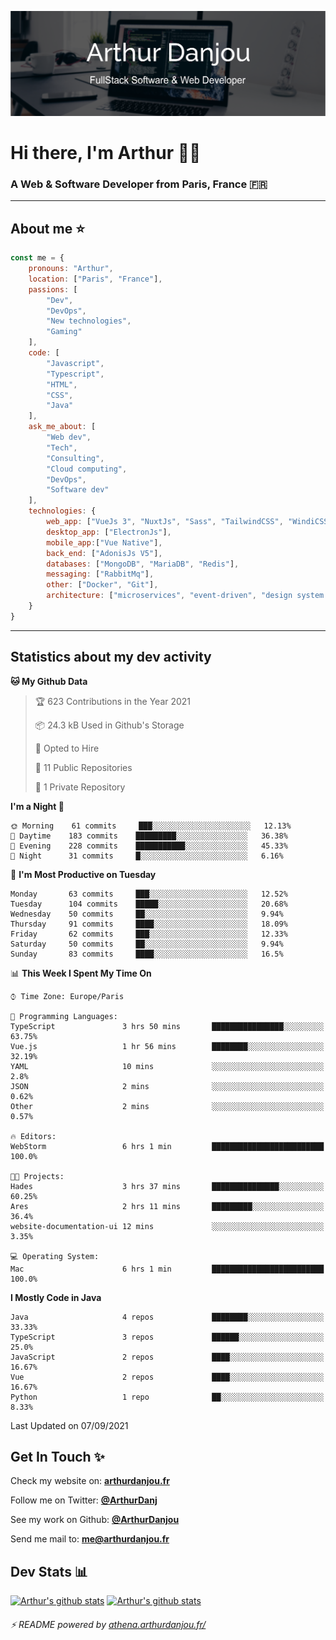 ![Banner](./assets/Banner.png)

# Hi there, I'm Arthur 🙋‍♂️
### A Web & Software Developer from Paris, France 🇫🇷

---
## About me ⭐

```javascript
const me = {
    pronouns: "Arthur", 
    location: ["Paris", "France"],
    passions: [
        "Dev", 
        "DevOps", 
        "New technologies",
        "Gaming"
    ],
    code: [
        "Javascript", 
        "Typescript", 
        "HTML", 
        "CSS", 
        "Java"
    ],
    ask_me_about: [
        "Web dev", 
        "Tech", 
        "Consulting", 
        "Cloud computing", 
        "DevOps",
        "Software dev"
    ],
    technologies: {
        web_app: ["VueJs 3", "NuxtJs", "Sass", "TailwindCSS", "WindiCSS"],
        desktop_app: ["ElectronJs"],
        mobile_app:["Vue Native"],
        back_end: ["AdonisJs V5"],
        databases: ["MongoDB", "MariaDB", "Redis"],
        messaging: ["RabbitMq"],
        other: ["Docker", "Git"],
        architecture: ["microservices", "event-driven", "design system pattern"]
    }
}
```
---

## Statistics about my dev activity

<!--START_SECTION:waka-->
**🐱 My Github Data** 

> 🏆 623 Contributions in the Year 2021
 > 
> 📦 24.3 kB Used in Github's Storage 
 > 
> 💼 Opted to Hire
 > 
> 📜 11 Public Repositories 
 > 
> 🔑 1 Private Repository 
 > 
**I'm a Night 🦉** 

```text
🌞 Morning    61 commits     ███░░░░░░░░░░░░░░░░░░░░░░   12.13% 
🌆 Daytime    183 commits    █████████░░░░░░░░░░░░░░░░   36.38% 
🌃 Evening    228 commits    ███████████░░░░░░░░░░░░░░   45.33% 
🌙 Night      31 commits     █░░░░░░░░░░░░░░░░░░░░░░░░   6.16%

```
📅 **I'm Most Productive on Tuesday** 

```text
Monday       63 commits     ███░░░░░░░░░░░░░░░░░░░░░░   12.52% 
Tuesday      104 commits    █████░░░░░░░░░░░░░░░░░░░░   20.68% 
Wednesday    50 commits     ██░░░░░░░░░░░░░░░░░░░░░░░   9.94% 
Thursday     91 commits     ████░░░░░░░░░░░░░░░░░░░░░   18.09% 
Friday       62 commits     ███░░░░░░░░░░░░░░░░░░░░░░   12.33% 
Saturday     50 commits     ██░░░░░░░░░░░░░░░░░░░░░░░   9.94% 
Sunday       83 commits     ████░░░░░░░░░░░░░░░░░░░░░   16.5%

```


📊 **This Week I Spent My Time On** 

```text
⌚︎ Time Zone: Europe/Paris

💬 Programming Languages: 
TypeScript               3 hrs 50 mins       ████████████████░░░░░░░░░   63.75% 
Vue.js                   1 hr 56 mins        ████████░░░░░░░░░░░░░░░░░   32.19% 
YAML                     10 mins             ░░░░░░░░░░░░░░░░░░░░░░░░░   2.8% 
JSON                     2 mins              ░░░░░░░░░░░░░░░░░░░░░░░░░   0.62% 
Other                    2 mins              ░░░░░░░░░░░░░░░░░░░░░░░░░   0.57%

🔥 Editors: 
WebStorm                 6 hrs 1 min         █████████████████████████   100.0%

🐱‍💻 Projects: 
Hades                    3 hrs 37 mins       ███████████████░░░░░░░░░░   60.25% 
Ares                     2 hrs 11 mins       █████████░░░░░░░░░░░░░░░░   36.4% 
website-documentation-ui 12 mins             ░░░░░░░░░░░░░░░░░░░░░░░░░   3.35%

💻 Operating System: 
Mac                      6 hrs 1 min         █████████████████████████   100.0%

```

**I Mostly Code in Java** 

```text
Java                     4 repos             ████████░░░░░░░░░░░░░░░░░   33.33% 
TypeScript               3 repos             ██████░░░░░░░░░░░░░░░░░░░   25.0% 
JavaScript               2 repos             ████░░░░░░░░░░░░░░░░░░░░░   16.67% 
Vue                      2 repos             ████░░░░░░░░░░░░░░░░░░░░░   16.67% 
Python                   1 repo              ██░░░░░░░░░░░░░░░░░░░░░░░   8.33%

```



 Last Updated on 07/09/2021
<!--END_SECTION:waka-->

## Get In Touch ✨
Check my website on: [**arthurdanjou.fr**](https://arthurdanjou.fr)

Follow me on Twitter: [**@ArthurDanj**](https://twitter.com/ArthurDanj)

See my work on Github: [**@ArthurDanjou**](https://github.com/ArthurDanjou)

Send me mail to: [**me@arthurdanjou.fr**](mailto:me@arthurdanjou.fr)

## Dev Stats 📊

[![Arthur's github stats](https://github-readme-stats.vercel.app/api?count_private=true&show_icons=true&theme=dracula&username=arthurdanjou)](https://github.com/anuraghazra/github-readme-stats)
[![Arthur's github stats](https://github-readme-stats.vercel.app/api/top-langs/?count_private=true&show_icons=true&theme=dracula&username=arthurdanjou&layout=compact)](https://github.com/anuraghazra/github-readme-stats)

###### ⚡ README powered by [athena.arthurdanjou.fr/](https://athena.arthurdanjou.fr)
